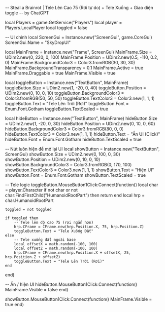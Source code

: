 -- Steal a Brainrot | Tele Lên Cao 75 (Rơi tự do) + Tele Xuống + Giao diện toggle
-- by ChatGPT

local Players = game:GetService("Players")
local player = Players.LocalPlayer
local toggled = false

-- UI chính
local ScreenGui = Instance.new("ScreenGui", game.CoreGui)
ScreenGui.Name = "SkyDropUI"

local MainFrame = Instance.new("Frame", ScreenGui)
MainFrame.Size = UDim2.new(0, 220, 0, 100)
MainFrame.Position = UDim2.new(0.5, -110, 0.2, 0)
MainFrame.BackgroundColor3 = Color3.fromRGB(30, 30, 30)
MainFrame.BackgroundTransparency = 0.1
MainFrame.Active = true
MainFrame.Draggable = true
MainFrame.Visible = true

local toggleButton = Instance.new("TextButton", MainFrame)
toggleButton.Size = UDim2.new(1, -20, 0, 40)
toggleButton.Position = UDim2.new(0, 10, 0, 10)
toggleButton.BackgroundColor3 = Color3.fromRGB(50, 50, 50)
toggleButton.TextColor3 = Color3.new(1, 1, 1)
toggleButton.Text = "Tele Lên Trời (Rơi)"
toggleButton.Font = Enum.Font.Gotham
toggleButton.TextScaled = true

local hideButton = Instance.new("TextButton", MainFrame)
hideButton.Size = UDim2.new(1, -20, 0, 30)
hideButton.Position = UDim2.new(0, 10, 0, 60)
hideButton.BackgroundColor3 = Color3.fromRGB(80, 0, 0)
hideButton.TextColor3 = Color3.new(1, 1, 1)
hideButton.Text = "Ẩn UI (Click)"
hideButton.Font = Enum.Font.Gotham
hideButton.TextScaled = true

-- Nút luôn hiện để mở lại UI
local showButton = Instance.new("TextButton", ScreenGui)
showButton.Size = UDim2.new(0, 100, 0, 30)
showButton.Position = UDim2.new(0, 10, 0, 10)
showButton.BackgroundColor3 = Color3.fromRGB(0, 170, 100)
showButton.TextColor3 = Color3.new(1, 1, 1)
showButton.Text = "Hiện UI"
showButton.Font = Enum.Font.Gotham
showButton.TextScaled = true

-- Tele logic
toggleButton.MouseButton1Click:Connect(function()
	local char = player.Character
	if not char or not char:FindFirstChild("HumanoidRootPart") then return end
	local hrp = char.HumanoidRootPart

	toggled = not toggled

	if toggled then
		-- Tele lên độ cao 75 (rơi ngắn hơn)
		hrp.CFrame = CFrame.new(hrp.Position.X, 75, hrp.Position.Z)
		toggleButton.Text = "Tele Xuống Đất"
	else
		-- Tele xuống đất ngoài base
		local offsetX = math.random(-100, 100)
		local offsetZ = math.random(-100, 100)
		hrp.CFrame = CFrame.new(hrp.Position.X + offsetX, 25, hrp.Position.Z + offsetZ)
		toggleButton.Text = "Tele Lên Trời (Rơi)"
	end
end)

-- Ẩn / hiện UI
hideButton.MouseButton1Click:Connect(function()
	MainFrame.Visible = false
end)

showButton.MouseButton1Click:Connect(function()
	MainFrame.Visible = true
end)

